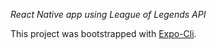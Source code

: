 *React Native app using League of Legends API*

This project was bootstrapped with [Expo-Cli](https://github.com/expo/expo-cli).
